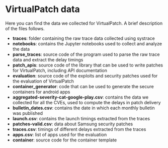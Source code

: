 # VirtualPatch data

Here you can find the data we collected for VirtualPatch. A brief description of
the files follows.

- **traces**: folder containing the raw trace data collected using systrace
- **notebooks**: contains the Jupyter notebooks used to collect and analyze the
data
- **parse_traces**: source code of the program used to parse the raw trace data
and extract the delay timings
- **patch_apis**: source code of the library that can be used to write patches for
VirtualPatch, including API documentation
- **evaluation**: source code of the exploits and security patches used for the
evaluation of VirtualPatch
- **container_generator**: code that can be used to generate the secure containers
for android apps
- **aggregated-severity-cat-google-play.csv**: contains the data we collected for
all the CVEs, used to compute the delays in patch delivery
- **bulletin_dates.csv**: contains the date in which each monthly bulletin was
published
- **launch.csv**: contains the launch timings extracted from the traces
- **patches-valid.csv**: data about Samsung security patches
- **traces.csv**: timings of different delays extracted from the traces
- **apps.csv**: list of apps used for the evaluation
- **container**: source code for the container template
